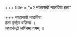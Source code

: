 +++
title = "०२ नष्टासवो नष्टविषा हता"

+++
नष्टासवो नष्टविषा  
हता इन्द्रेण वज्रिणा ।  
जघानेन्द्रो जघ्निमा वयम् ॥